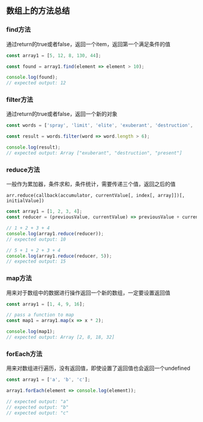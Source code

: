

## 数组上的方法总结

### find方法

通过return的true或者false，返回一个item，返回第一个满足条件的值

```javascript
const array1 = [5, 12, 8, 130, 44];

const found = array1.find(element => element > 10);

console.log(found);
// expected output: 12
```

### filter方法

通过return的true或者false，返回一个新的对象

```javascript
const words = ['spray', 'limit', 'elite', 'exuberant', 'destruction', 'present'];

const result = words.filter(word => word.length > 6);

console.log(result);
// expected output: Array ["exuberant", "destruction", "present"]
```

### reduce方法

一般作为累加器，条件求和，条件统计，需要传递三个值，返回之后的值

```
arr.reduce(callback(accumulator, currentValue[, index[, array]])[, initialValue])
```

```javascript
const array1 = [1, 2, 3, 4];
const reducer = (previousValue, currentValue) => previousValue + currentValue;

// 1 + 2 + 3 + 4
console.log(array1.reduce(reducer));
// expected output: 10

// 5 + 1 + 2 + 3 + 4
console.log(array1.reduce(reducer, 5));
// expected output: 15

```

### map方法

用来对于数组中的数据进行操作返回一个新的数组，一定要设置返回值

```javascript
const array1 = [1, 4, 9, 16];

// pass a function to map
const map1 = array1.map(x => x * 2);

console.log(map1);
// expected output: Array [2, 8, 18, 32]
```

### forEach方法

用来对数组进行遍历，没有返回值，即使设置了返回值也会返回一个undefined

```javascript
const array1 = ['a', 'b', 'c'];

array1.forEach(element => console.log(element));

// expected output: "a"
// expected output: "b"
// expected output: "c"
```

